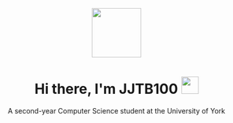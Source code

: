 <div id="header" align="center">
<img src="https://www.google.com/search?q=https://media.giphy.com/media/M9gbBd9nbDrOTu1Jx5/giphy.gif" width="100"/>
<h1>
Hi there, I'm JJTB100
<img src="https://www.google.com/search?q=https://emojis.slackmojis.com/emojis/images/1531849430/4246/blob-waving.gif%3F1531849430" width="35"/>
</h1>
<p>
A second-year Computer Science student at the University of York
</p>
</div>
<!--
**JJTB100/JJTB100** is a ✨ _special_ ✨ repository because its `README.md` (this file) appears on your GitHub profile.

Here are some ideas to get you started:

- 🔭 I’m currently working on ...
- 🌱 I’m currently learning ...
- 👯 I’m looking to collaborate on ...
- 🤔 I’m looking for help with ...
- 💬 Ask me about ...
- 📫 How to reach me: ...
- 😄 Pronouns: ...
- ⚡ Fun fact: ...
-->
